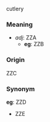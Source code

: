 cutlery
### Meaning
+ _adj_: ZZA
	+ __eg__: ZZB

### Origin

ZZC

### Synonym

__eg__: ZZD

+ ZZE


